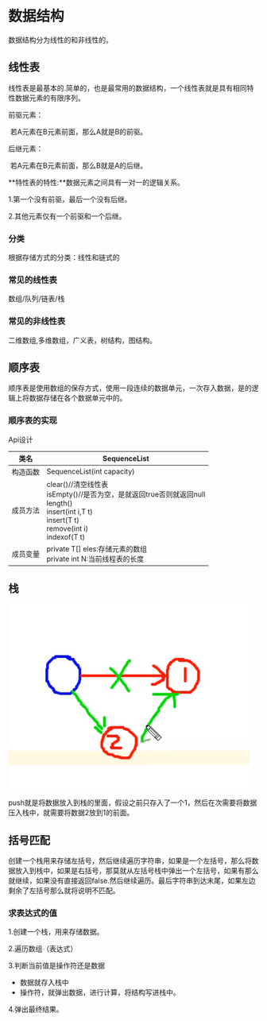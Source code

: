 # 数据结构

数据结构分为线性的和非线性的。

## 线性表

线性表是最基本的.简单的，也是最常用的数据结构，一个线性表就是具有相同特性数据元素的有限序列。

前驱元素：

​		若A元素在B元素前面，那么A就是B的前驱。

后继元素：

​		若A元素在B元素前面，那么B就是A的后继。

**特性表的特性:**数据元素之间具有一对一的逻辑关系。

1.第一个没有前驱，最后一个没有后继。

2.其他元素仅有一个前驱和一个后继。

### 分类

根据存储方式的分类：线性和链式的

### 常见的线性表

数组/队列/链表/栈

### 常见的非线性表

二维数组,多维数组，广义表，树结构，图结构。

##  顺序表

顺序表是使用数组的保存方式，使用一段连续的数据单元，一次存入数据，是的逻辑上将数据存储在各个数据单元中的。

### 顺序表的实现

Api设计

|  类名 |  SequenceList|
| ---- | ---- |
|  构造函数    | SequenceList(int capacity) |
| 成员方法 | clear()//清空线性表<br/>isEmpty()//是否为空，是就返回true否则就返回null<br/>length()<br/>insert(int i,T t)<br/>insert(T t)<br/>remove(int i)<br/>indexof(T t) |
| 成员变量 | private T[] eles:存储元素的数组<br/>private int N:当前线程表的长度 |





## 栈

![image-20200312074850544](images/image-20200312074850544.png)

push就是将数据放入到栈的里面，假设之前只存入了一个1，然后在次需要将数据压入栈中，就需要将数据2放到1的前面。



## 括号匹配

创建一个栈用来存储左括号，然后继续遍历字符串，如果是一个左括号，那么将数据放入到栈中，如果是右括号，那莫就从左括号栈中弹出一个左括号，如果有那么就继续，如果没有直接返回false.然后继续遍历。最后字符串到达末尾，如果左边剩余了左括号那么就将说明不匹配。

### 求表达式的值

1.创建一个栈，用来存储数据。

2.遍历数组（表达式）

3.判断当前值是操作符还是数据

- 数据就存入栈中
- 操作符，就弹出数据，进行计算，将结构写进栈中。

4.弹出最终结果。







